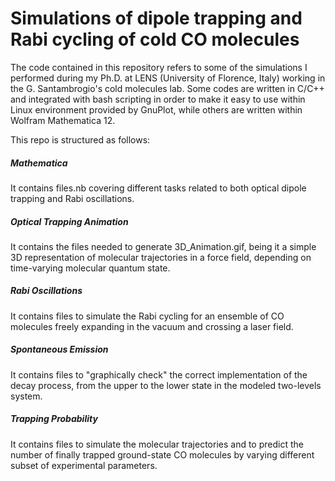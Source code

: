 # Simulations of dipole trapping and Rabi cycling of cold CO molecules

The code contained in this repository refers to some of the simulations I performed during my Ph.D. at LENS (University of Florence, Italy) working in the G. Santambrogio's cold molecules lab. Some codes are written in C/C++ and integrated with bash scripting in order to make it easy to use within Linux environment provided by GnuPlot, while others are written within Wolfram Mathematica 12.

This repo is structured as follows:

##### Mathematica
It contains files.nb covering different tasks related to both optical dipole trapping and Rabi oscillations.

##### Optical Trapping Animation
It contains the files needed to generate 3D_Animation.gif, being it a simple 3D representation of molecular trajectories in a force field, depending on time-varying molecular quantum state.

##### Rabi Oscillations
It contains files to simulate the Rabi cycling for an ensemble of CO molecules freely expanding in the vacuum and crossing a laser field.

##### Spontaneous Emission
It contains files to "graphically check" the correct implementation of the decay process, from the upper to the lower state in the modeled two-levels system.

##### Trapping Probability
It contains files to simulate the molecular trajectories and to predict the number of finally trapped ground-state CO molecules by varying different subset of experimental parameters.
